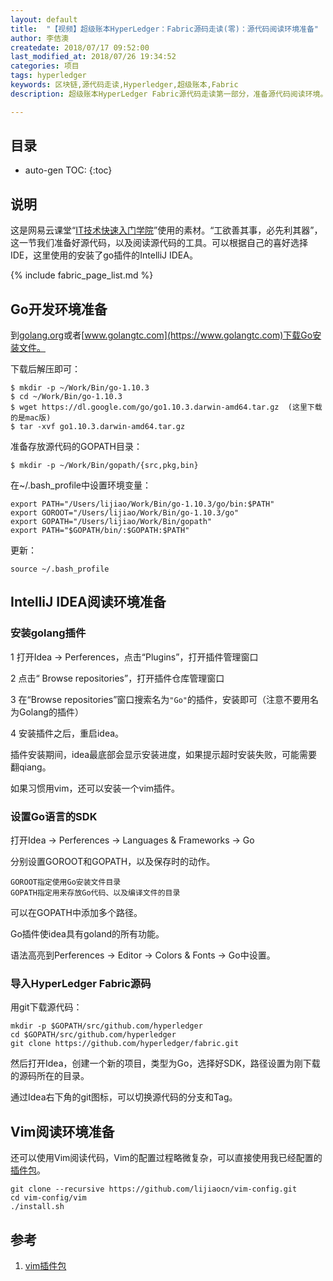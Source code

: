 ```yaml
---
layout: default
title:  "【视频】超级账本HyperLedger：Fabric源码走读(零)：源代码阅读环境准备"
author: 李佶澳
createdate: 2018/07/17 09:52:00
last_modified_at: 2018/07/26 19:34:52
categories: 项目
tags: hyperledger
keywords: 区块链,源代码走读,Hyperledger,超级账本,Fabric
description: 超级账本HyperLedger Fabric源代码走读第一部分，准备源代码阅读环境。

---
```


## 目录
* auto-gen TOC:
{:toc}

## 说明

这是网易云课堂“[IT技术快速入门学院](https://study.163.com/provider/400000000376006/course.htm?share=2&shareId=400000000376006)”使用的素材。“工欲善其事，必先利其器”，这一节我们准备好源代码，以及阅读源代码的工具。可以根据自己的喜好选择IDE，这里使用的安装了go插件的IntelliJ IDEA。

{% include fabric_page_list.md %}

## Go开发环境准备

到[golang.org](https://golang.org)或者[www.golangtc.com](https://www.golangtc.com)下载Go安装文件。

下载后解压即可：

	$ mkdir -p ~/Work/Bin/go-1.10.3
	$ cd ~/Work/Bin/go-1.10.3
	$ wget https://dl.google.com/go/go1.10.3.darwin-amd64.tar.gz  (这里下载的是mac版)
	$ tar -xvf go1.10.3.darwin-amd64.tar.gz

准备存放源代码的GOPATH目录：

	$ mkdir -p ~/Work/Bin/gopath/{src,pkg,bin}

在~/.bash_profile中设置环境变量：

	export PATH="/Users/lijiao/Work/Bin/go-1.10.3/go/bin:$PATH"
	export GOROOT="/Users/lijiao/Work/Bin/go-1.10.3/go"
	export GOPATH="/Users/lijiao/Work/Bin/gopath"
	export PATH="$GOPATH/bin/:$GOPATH:$PATH"

更新：

	source ~/.bash_profile

## IntelliJ IDEA阅读环境准备

### 安装golang插件

1 打开Idea -> Perferences，点击“Plugins”，打开插件管理窗口

2 点击“ Browse repositories”，打开插件仓库管理窗口

3 在“Browse repositories”窗口搜索名为`"Go"`的插件，安装即可（注意不要用名为Golang的插件）

4 安装插件之后，重启idea。

插件安装期间，idea最底部会显示安装进度，如果提示超时安装失败，可能需要翻qiang。

如果习惯用vim，还可以安装一个vim插件。

### 设置Go语言的SDK

打开Idea -> Perferences -> Languages & Frameworks -> Go

分别设置GOROOT和GOPATH，以及保存时的动作。

	GOROOT指定使用Go安装文件目录
	GOPATH指定用来存放Go代码、以及编译文件的目录

可以在GOPATH中添加多个路径。

Go插件使idea具有goland的所有功能。

语法高亮到Perferences -> Editor -> Colors & Fonts -> Go中设置。

### 导入HyperLedger Fabric源码

用git下载源代码：

	mkdir -p $GOPATH/src/github.com/hyperledger
	cd $GOPATH/src/github.com/hyperledger
	git clone https://github.com/hyperledger/fabric.git

然后打开Idea，创建一个新的项目，类型为Go，选择好SDK，路径设置为刚下载的源码所在的目录。

通过Idea右下角的git图标，可以切换源代码的分支和Tag。

## Vim阅读环境准备

还可以使用Vim阅读代码，Vim的配置过程略微复杂，可以直接使用我已经配置的[插件包][1]。

	git clone --recursive https://github.com/lijiaocn/vim-config.git
	cd vim-config/vim
	./install.sh

## 参考

1. [vim插件包][1]

[1]: https://github.com/lijiaocn/vim-config  "https://github.com/lijiaocn/vim-config" 

